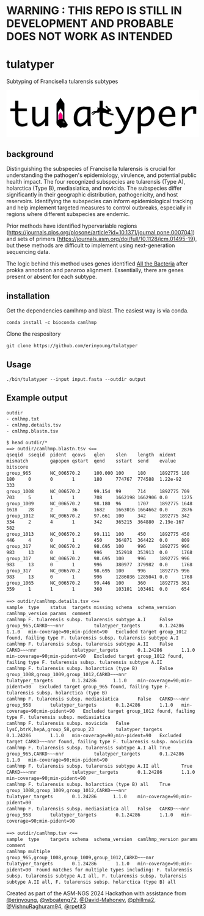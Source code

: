 # WARNING : THIS REPO IS STILL IN DEVELOPMENT AND PROBABLE DOES NOT WORK AS INTENDED

# tulatyper
Subtyping of Francisella tularensis subtypes

![tulatyper logo with image of rabbit head as "l" and jumping rabbit as cross of second "t"](https://github.com/erinyoung/tulatyper/blob/main/tulalogo.png)

## background

Distinguishing the subspecies of Francisella tularensis is crucial for understanding the pathogen's epidemiology, virulence, and potential public health impact. The four recognized subspecies are tularensis (Type A), holarctica (Type B), mediasiatica, and novicida. The subspecies differ significantly in their geographic distribution, pathogenicity, and host reservoirs. Identifying the subspecies can inform epidemiological tracking and help implement targeted measures to control outbreaks, especially in regions where different subspecies are endemic.

Prior methods have identified hypervariable regions (https://journals.plos.org/plosone/article?id=10.1371/journal.pone.0007041) and sets of primers (https://journals.asm.org/doi/full/10.1128/jcm.01495-19), but these methods are difficult to implement using next-generation sequencing data.

The logic behind this method uses genes identified [All the Bacteria](https://www.biorxiv.org/content/10.1101/2024.03.08.584059v1) after prokka annotation and panaroo alignment. Essentially, there are genes present or absent for each subtype.

## installation

Get the dependencies camlhmp and blast. The easiest way is via conda.
```
conda install -c bioconda camlhmp
```

Clone the respository
```
git clone https://github.com/erinyoung/tulatyper
```

## Usage
```
./bin/tulatyper --input input.fasta --outdir output
```

## Example output
```
outdir
- cmlhmp.txt
- cmlhmp.details.tsv
- cmlhmp.blastn.tsv
```

```
$ head outdir/*
==> outdir/camlhmp.blastn.tsv <==
qseqid  sseqid  pident  qcovs   qlen    slen    length  nident  mismatch        gapopen qstart  qend    sstart  send    evalue  bitscore
group_965       NC_006570.2     100.000 100     180     1892775 180     180     0       0       1       180     774767  774588  1.22e-92        333
group_1008      NC_006570.2     99.154  99      714     1892775 709     703     5       1       1       708     1662198 1662906 0.0     1275
group_1009      NC_006570.2     98.180  96      1707    1892775 1648    1618    28      2       36      1682    1663016 1664662 0.0     2876
group_1012      NC_006570.2     97.661  100     342     1892775 342     334     2       4       1       342     365215  364880  2.19e-167       582
group_1013      NC_006570.2     99.111  100     450     1892775 450     446     4       0       1       450     364871  364422  0.0     809
group_317       NC_006570.2     98.695  100     996     1892775 996     983     13      0       1       996     352918  353913  0.0     1768
group_317       NC_006570.2     98.695  100     996     1892775 996     983     13      0       1       996     380977  379982  0.0     1768
group_317       NC_006570.2     98.695  100     996     1892775 996     983     13      0       1       996     1286036 1285041 0.0     1768
group_1065      NC_006570.2     99.446  100     360     1892775 361     359     1       1       1       360     103101  103461  0.0     654

==> outdir/camlhmp.details.tsv <==
sample  type    status  targets missing schema  schema_version  camlhmp_version params  comment
camlhmp F. tularensis subsp. tularensis subtype A.I     False   group_965,CARKD~~~nnr           tulatyper_targets       0.1.24286       1.1.0   min-coverage=90;min-pident=90   Excluded target group_1012 found, failing type F. tularensis subsp. tularensis subtype A.I
camlhmp F. tularensis subsp. tularensis subtype A.II    False   CARKD~~~nnr             tulatyper_targets       0.1.24286       1.1.0   min-coverage=90;min-pident=90   Excluded target group_1012 found, failing type F. tularensis subsp. tularensis subtype A.II
camlhmp F. tularensis subsp. holarctica (type B)        False   group_1008,group_1009,group_1012,CARKD~~~nnr            tulatyper_targets       0.1.24286      1.1.0    min-coverage=90;min-pident=90   Excluded target group_965 found, failing type F. tularensis subsp. holarctica (type B)
camlhmp F. tularensis subsp. mediasiatica       False   CARKD~~~nnr     group_958       tulatyper_targets       0.1.24286       1.1.0   min-coverage=90;min-pident=90   Excluded target group_1012 found, failing type F. tularensis subsp. mediasiatica
camlhmp F. tularensis subsp. novicida   False           lysC,btrK,hepA,group_58,group_23        tulatyper_targets       0.1.24286       1.1.0   min-coverage=90;min-pident=90   Excluded target CARKD~~~nnr found, failing type F. tularensis subsp. novicida
camlhmp F. tularensis subsp. tularensis subtype A.I all True    group_965,CARKD~~~nnr           tulatyper_targets       0.1.24286       1.1.0   min-coverage=90;min-pident=90
camlhmp F. tularensis subsp. tularensis subtype A.II all        True    CARKD~~~nnr             tulatyper_targets       0.1.24286       1.1.0   min-coverage=90;min-pident=90
camlhmp F. tularensis subsp. holarctica (type B) all    True    group_1008,group_1009,group_1012,CARKD~~~nnr            tulatyper_targets       0.1.24286      1.1.0    min-coverage=90;min-pident=90
camlhmp F. tularensis subsp. mediasiatica all   False   CARKD~~~nnr     group_958       tulatyper_targets       0.1.24286       1.1.0   min-coverage=90;min-pident=90

==> outdir/camlhmp.tsv <==
sample  type    targets schema  schema_version  camlhmp_version params  comment
camlhmp multiple        group_965,group_1008,group_1009,group_1012,CARKD~~~nnr  tulatyper_targets       0.1.24286       1.1.0   min-coverage=90;min-pident=90  Found matches for multiple types including: F. tularensis subsp. tularensis subtype A.I all, F. tularensis subsp. tularensis subtype A.II all, F. tularensis subsp. holarctica (type B) all
```

Created as part of the ASM-NGS 2024 Hackathon with assistance from [@erinyoung](https://github.com/erinyoung), [@wboateng72](https://github.com/wboateng72), [@David-Mahoney](https://github.com/David-Mahoney), [@phillma2](https://github.com/phillma2), [@VishnuRaghuram94](https://github.com/VishnuRaghuram94), [@rpetit3](https://github.com/rpetit3)
